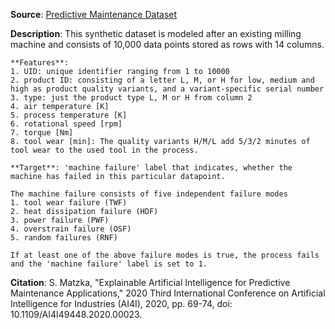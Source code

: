 **Source**: [Predictive Maintenance Dataset](https://www.kaggle.com/datasets/stephanmatzka/predictive-maintenance-dataset-ai4i-2020/data)

**Description**:
This synthetic dataset is modeled after an existing milling machine and consists of 10,000 data points stored as rows with 14 columns.

	**Features**:
    1. UID: unique identifier ranging from 1 to 10000
    2. product ID: consisting of a letter L, M, or H for low, medium and high as product quality variants, and a variant-specific serial number
    3. type: just the product type L, M or H from column 2
    4. air temperature [K]
    5. process temperature [K]
    6. rotational speed [rpm]
    7. torque [Nm]
    8. tool wear [min]: The quality variants H/M/L add 5/3/2 minutes of tool wear to the used tool in the process.

    **Target**: 'machine failure' label that indicates, whether the machine has failed in this particular datapoint.
	
	The machine failure consists of five independent failure modes
	1. tool wear failure (TWF)
    2. heat dissipation failure (HDF)
    3. power failure (PWF)
    4. overstrain failure (OSF)
    5. random failures (RNF)
    
    If at least one of the above failure modes is true, the process fails and the 'machine failure' label is set to 1.

**Citation**:
S. Matzka, "Explainable Artificial Intelligence for Predictive Maintenance Applications," 2020 Third International Conference on Artificial Intelligence for Industries (AI4I), 2020, pp. 69-74, doi: 10.1109/AI4I49448.2020.00023.